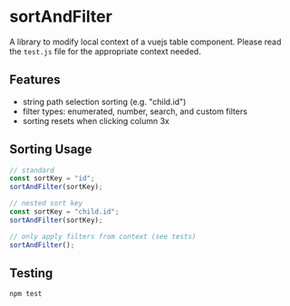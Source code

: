 # sortAndFilter

A library to modify local context of a vuejs table component.  Please read the `test.js` file for the appropriate context needed.

## Features

- string path selection sorting (e.g. "child.id")
- filter types: enumerated, number, search, and custom filters
- sorting resets when clicking column 3x

## Sorting Usage

```js
// standard
const sortKey = "id";
sortAndFilter(sortKey);

// nested sort key
const sortKey = "child.id";
sortAndFilter(sortKey);

// only apply filters from context (see tests)
sortAndFilter();
```

## Testing

```js
npm test
```